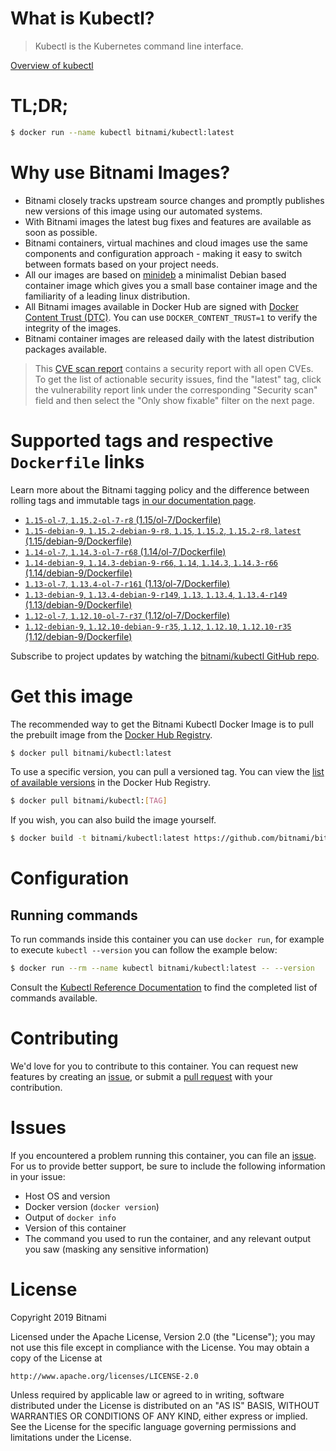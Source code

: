 
# What is Kubectl?

> Kubectl is the Kubernetes command line interface.

[Overview of kubectl](https://kubernetes.io/docs/reference/kubectl/overview/)

# TL;DR;

```bash
$ docker run --name kubectl bitnami/kubectl:latest
```

# Why use Bitnami Images?

* Bitnami closely tracks upstream source changes and promptly publishes new versions of this image using our automated systems.
* With Bitnami images the latest bug fixes and features are available as soon as possible.
* Bitnami containers, virtual machines and cloud images use the same components and configuration approach - making it easy to switch between formats based on your project needs.
* All our images are based on [minideb](https://github.com/bitnami/minideb) a minimalist Debian based container image which gives you a small base container image and the familiarity of a leading linux distribution.
* All Bitnami images available in Docker Hub are signed with [Docker Content Trust (DTC)](https://docs.docker.com/engine/security/trust/content_trust/). You can use `DOCKER_CONTENT_TRUST=1` to verify the integrity of the images.
* Bitnami container images are released daily with the latest distribution packages available.


> This [CVE scan report](https://quay.io/repository/bitnami/kubectl?tab=tags) contains a security report with all open CVEs. To get the list of actionable security issues, find the "latest" tag, click the vulnerability report link under the corresponding "Security scan" field and then select the "Only show fixable" filter on the next page.

# Supported tags and respective `Dockerfile` links

Learn more about the Bitnami tagging policy and the difference between rolling tags and immutable tags [in our documentation page](https://docs.bitnami.com/containers/how-to/understand-rolling-tags-containers/).


* [`1.15-ol-7`, `1.15.2-ol-7-r8` (1.15/ol-7/Dockerfile)](https://github.com/bitnami/bitnami-docker-kubectl/blob/1.15.2-ol-7-r8/1.15/ol-7/Dockerfile)
* [`1.15-debian-9`, `1.15.2-debian-9-r8`, `1.15`, `1.15.2`, `1.15.2-r8`, `latest` (1.15/debian-9/Dockerfile)](https://github.com/bitnami/bitnami-docker-kubectl/blob/1.15.2-debian-9-r8/1.15/debian-9/Dockerfile)
* [`1.14-ol-7`, `1.14.3-ol-7-r68` (1.14/ol-7/Dockerfile)](https://github.com/bitnami/bitnami-docker-kubectl/blob/1.14.3-ol-7-r68/1.14/ol-7/Dockerfile)
* [`1.14-debian-9`, `1.14.3-debian-9-r66`, `1.14`, `1.14.3`, `1.14.3-r66` (1.14/debian-9/Dockerfile)](https://github.com/bitnami/bitnami-docker-kubectl/blob/1.14.3-debian-9-r66/1.14/debian-9/Dockerfile)
* [`1.13-ol-7`, `1.13.4-ol-7-r161` (1.13/ol-7/Dockerfile)](https://github.com/bitnami/bitnami-docker-kubectl/blob/1.13.4-ol-7-r161/1.13/ol-7/Dockerfile)
* [`1.13-debian-9`, `1.13.4-debian-9-r149`, `1.13`, `1.13.4`, `1.13.4-r149` (1.13/debian-9/Dockerfile)](https://github.com/bitnami/bitnami-docker-kubectl/blob/1.13.4-debian-9-r149/1.13/debian-9/Dockerfile)
* [`1.12-ol-7`, `1.12.10-ol-7-r37` (1.12/ol-7/Dockerfile)](https://github.com/bitnami/bitnami-docker-kubectl/blob/1.12.10-ol-7-r37/1.12/ol-7/Dockerfile)
* [`1.12-debian-9`, `1.12.10-debian-9-r35`, `1.12`, `1.12.10`, `1.12.10-r35` (1.12/debian-9/Dockerfile)](https://github.com/bitnami/bitnami-docker-kubectl/blob/1.12.10-debian-9-r35/1.12/debian-9/Dockerfile)

Subscribe to project updates by watching the [bitnami/kubectl GitHub repo](https://github.com/bitnami/bitnami-docker-kubectl).

# Get this image

The recommended way to get the Bitnami Kubectl Docker Image is to pull the prebuilt image from the [Docker Hub Registry](https://hub.docker.com/r/bitnami/kubectl).

```bash
$ docker pull bitnami/kubectl:latest
```

To use a specific version, you can pull a versioned tag. You can view the [list of available versions](https://hub.docker.com/r/bitnami/kubectl/tags/) in the Docker Hub Registry.

```bash
$ docker pull bitnami/kubectl:[TAG]
```

If you wish, you can also build the image yourself.

```bash
$ docker build -t bitnami/kubectl:latest https://github.com/bitnami/bitnami-docker-kubectl.git
```

# Configuration

## Running commands

To run commands inside this container you can use `docker run`, for example to execute `kubectl --version` you can follow the example below:

```bash
$ docker run --rm --name kubectl bitnami/kubectl:latest -- --version
```

Consult the [Kubectl Reference Documentation](https://kubernetes.io/docs/reference/generated/kubectl/kubectl-commands) to find the completed list of commands available.

# Contributing

We'd love for you to contribute to this container. You can request new features by creating an [issue](https://github.com/bitnami/bitnami-docker-kubectl/issues), or submit a [pull request](https://github.com/bitnami/bitnami-docker-kubectl/pulls) with your contribution.

# Issues

If you encountered a problem running this container, you can file an [issue](https://github.com/bitnami/bitnami-docker-kubectl/issues). For us to provide better support, be sure to include the following information in your issue:

- Host OS and version
- Docker version (`docker version`)
- Output of `docker info`
- Version of this container
- The command you used to run the container, and any relevant output you saw (masking any sensitive information)

# License

Copyright 2019 Bitnami

Licensed under the Apache License, Version 2.0 (the "License");
you may not use this file except in compliance with the License.
You may obtain a copy of the License at

    http://www.apache.org/licenses/LICENSE-2.0

Unless required by applicable law or agreed to in writing, software
distributed under the License is distributed on an "AS IS" BASIS,
WITHOUT WARRANTIES OR CONDITIONS OF ANY KIND, either express or implied.
See the License for the specific language governing permissions and
limitations under the License.
